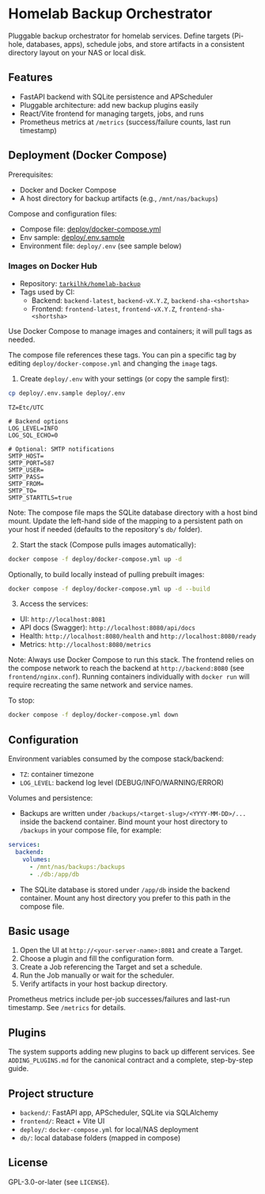 # Homelab Backup Orchestrator

Pluggable backup orchestrator for homelab services. Define targets (Pi-hole, databases, apps), schedule jobs, and store artifacts in a consistent directory layout on your NAS or local disk.

## Features
- FastAPI backend with SQLite persistence and APScheduler
- Pluggable architecture: add new backup plugins easily
- React/Vite frontend for managing targets, jobs, and runs
- Prometheus metrics at `/metrics` (success/failure counts, last run timestamp)

## Deployment (Docker Compose)

Prerequisites:
- Docker and Docker Compose
- A host directory for backup artifacts (e.g., `/mnt/nas/backups`)

Compose and configuration files:
- Compose file: [deploy/docker-compose.yml](deploy/docker-compose.yml)
- Env sample: [deploy/.env.sample](deploy/.env.sample)
- Environment file: `deploy/.env` (see sample below)

### Images on Docker Hub
- Repository: [`tarkilhk/homelab-backup`](https://hub.docker.com/r/tarkilhk/homelab-backup)
- Tags used by CI:
  - Backend: `backend-latest`, `backend-vX.Y.Z`, `backend-sha-<shortsha>`
  - Frontend: `frontend-latest`, `frontend-vX.Y.Z`, `frontend-sha-<shortsha>`

Use Docker Compose to manage images and containers; it will pull tags as needed.

The compose file references these tags. You can pin a specific tag by editing `deploy/docker-compose.yml` and changing the `image` tags.

1) Create `deploy/.env` with your settings (or copy the sample first):

```bash
cp deploy/.env.sample deploy/.env
```

```env
TZ=Etc/UTC

# Backend options
LOG_LEVEL=INFO
LOG_SQL_ECHO=0

# Optional: SMTP notifications
SMTP_HOST=
SMTP_PORT=587
SMTP_USER=
SMTP_PASS=
SMTP_FROM=
SMTP_TO=
SMTP_STARTTLS=true
```

Note: The compose file maps the SQLite database directory with a host bind mount. Update the left-hand side of the mapping to a persistent path on your host if needed (defaults to the repository's `db/` folder).

2) Start the stack (Compose pulls images automatically):

```bash
docker compose -f deploy/docker-compose.yml up -d
```

Optionally, to build locally instead of pulling prebuilt images:

```bash
docker compose -f deploy/docker-compose.yml up -d --build
```

3) Access the services:
- UI: `http://localhost:8081`
- API docs (Swagger): `http://localhost:8080/api/docs`
- Health: `http://localhost:8080/health` and `http://localhost:8080/ready`
- Metrics: `http://localhost:8080/metrics`

Note: Always use Docker Compose to run this stack. The frontend relies on the compose network to reach the backend at `http://backend:8080` (see `frontend/nginx.conf`). Running containers individually with `docker run` will require recreating the same network and service names.

To stop:

```bash
docker compose -f deploy/docker-compose.yml down
```

## Configuration

Environment variables consumed by the compose stack/backend:
- `TZ`: container timezone
- `LOG_LEVEL`: backend log level (DEBUG/INFO/WARNING/ERROR)

Volumes and persistence:
- Backups are written under `/backups/<target-slug>/<YYYY-MM-DD>/...` inside the backend container. Bind mount your host directory to `/backups` in your compose file, for example:

```yaml
services:
  backend:
    volumes:
      - /mnt/nas/backups:/backups
      - ./db:/app/db
```
- The SQLite database is stored under `/app/db` inside the backend container. Mount any host directory you prefer to this path in the compose file.

## Basic usage
1. Open the UI at `http://<your-server-name>:8081` and create a Target.
2. Choose a plugin and fill the configuration form.
3. Create a Job referencing the Target and set a schedule.
4. Run the Job manually or wait for the scheduler.
5. Verify artifacts in your host backup directory.

Prometheus metrics include per-job successes/failures and last-run timestamp. See `/metrics` for details.

## Plugins
The system supports adding new plugins to back up different services. See `ADDING_PLUGINS.md` for the canonical contract and a complete, step-by-step guide.

## Project structure
- `backend/`: FastAPI app, APScheduler, SQLite via SQLAlchemy
- `frontend/`: React + Vite UI
- `deploy/`: `docker-compose.yml` for local/NAS deployment
- `db/`: local database folders (mapped in compose)

## License
GPL-3.0-or-later (see `LICENSE`).
